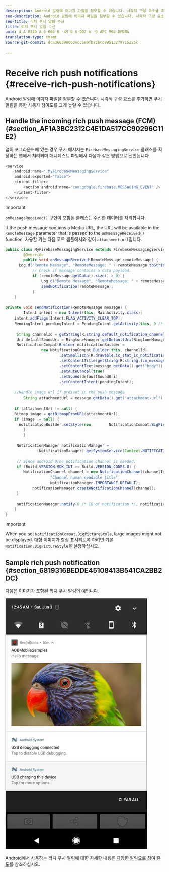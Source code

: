 ```yaml
---
description: Android 알림에 이미지 파일을 첨부할 수 있습니다. 시각적 구성 요소를 추가하면 푸시 알림을 통한 사용자 참여도를 크게 높일 수 있습니다.
seo-description: Android 알림에 이미지 파일을 첨부할 수 있습니다. 시각적 구성 요소를 추가하면 푸시 알림을 통한 사용자 참여도를 크게 높일 수 있습니다.
seo-title: 리치 푸시 알림 수신
title: 리치 푸시 알림 수신
uuid: 4 A 0340 A 6-666 B -49 B 6-907 A -9 AFC 966 DFDBA
translation-type: tm+mt
source-git-commit: dca3663986b3ecc6e9fb736cc99513279715225c

---
```



# Receive rich push notifications {#receive-rich-push-notifications}

Android 알림에 이미지 파일을 첨부할 수 있습니다. 시각적 구성 요소를 추가하면 푸시 알림을 통한 사용자 참여도를 크게 높일 수 있습니다.

## Handle the incoming rich push message (FCM) {#section_AF1A3BC2312C4E1DA517CC90296C11E2}

앱이 포그라운드에 있는 경우 푸시 메시지는 `FirebaseMessagingService` 클래스를 확장하는 앱에서 처리되며 매니페스트 파일에서 다음과 같은 방법으로 선언됩니다.

```java
<service
    android:name=".MyFirebaseMessagingService"
    android:exported="false">
    <intent-filter>
        <action android:name="com.google.firebase.MESSAGING_EVENT" />
    </intent-filter>
</service>
```

>[!IMPORTANT]
>
>`onMessageReceived()` 구현이 포함된 클래스는 수신한 데이터를 처리합니다.

If the push message contains a Media URL, the URL will be available in the `RemoteMessage` parameter that is passed to the `onMessageReceived()` function. 사용할 키는 다음 코드 샘플에서와 같이 `attachment-url`입니다.

```java
public class MyFirebaseMessagingService extends FirebaseMessagingService {
        @Override
        public void onMessageReceived(RemoteMessage remoteMessage) {
      Log.d("Remote Message", "RemoteMessage: " + remoteMessage.toString());
            // Check if message contains a data payload.
            if (remoteMessage.getData().size() > 0) {
                Log.d("Remote Message", "RemoteMessage: " + remoteMessage.getData());
                sendNotification(remoteMessage);
            }
    }
 
private void sendNotification(RemoteMessage message) {
        Intent intent = new Intent(this, MainActivity.class);
    intent.addFlags(Intent.FLAG_ACTIVITY_CLEAR_TOP);
    PendingIntent pendingIntent = PendingIntent.getActivity(this, 0 /* Request code */, intent, PendingIntent.FLAG_ONE_SHOT);

     String channelId = getString(R.string.default_notification_channel_id);
     Uri defaultSoundUri = RingtoneManager.getDefaultUri(RingtoneManager.TYPE_NOTIFICATION);
     NotificationCompat.Builder notificationBuilder =
                new NotificationCompat.Builder(this, channelId)
                        .setSmallIcon(R.drawable.ic_stat_ic_notification)
                        .setContentTitle(getString(R.string.fcm_message))
                        .setContentText(message.getData().get("body"))
                        .setAutoCancel(true)
                        .setSound(defaultSoundUri)
                        .setContentIntent(pendingIntent);
  
    //Handle image url if present in the push message 
        String attachmentUrl = message.getData().get("attachment-url");
  
    if (attachmentUrl != null) { 
    Bitmap image = getBitmapFromURL(attachmentUrl); 
    if (image != null) { 
      notificationBuilder.setStyle(new        NotificationCompat.BigPictureStyle().bigPicture(image)); 
        } 
        } 

     NotificationManager notificationManager =
              (NotificationManager) getSystemService(Context.NOTIFICATION_SERVICE);

     // Since android Oreo notification channel is needed.
     if (Build.VERSION.SDK_INT >= Build.VERSION_CODES.O) {
        NotificationChannel channel = new NotificationChannel(channelId,
                    "Channel human readable title",
                    NotificationManager.IMPORTANCE_DEFAULT);
            notificationManager.createNotificationChannel(channel);
     }

     notificationManager.notify(0 /* ID of notification */, notificationBuilder.build());
    }
}
```

>[!IMPORTANT]
>
>When you set `NotificationCompat.BigPictureStyle`, large images might not be displayed. 대형 이미지가 항상 표시되도록 하려면 기본 `Notification.BigPictureStyle`을 설정하십시오.

## Sample rich push notification {#section_6819316BEDDE45108413B541CA2BB2DC}

다음은 이미지가 포함된 리치 푸시 알림의 예입니다.

![](assets/rich-push-notification_example.png)

Android에서 사용하는 리치 푸시 알림에 대한 자세한 내용은 [다양한 알림으로 참여 유도](https://developer.android.com/distribute/best-practices/engage/rich-notifications.html)를 참조하십시오.
